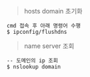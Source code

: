 
> hosts domain 초기화

```
cmd 접속 후 아래 명령어 수행
$ ipconfig/flushdns
```

> name server 조회

```
-- 도메인의 ip 조회
$ nslookup domain
```
